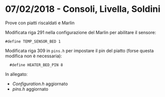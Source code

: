 # 07/02/2018 - Consoli, Livella, Soldini
Prove con piatti riscaldati e Marlin

Modificata riga 291 nella configurazione del Marlin per abilitare il sensore:
```
#define TEMP_SENSOR_BED 1
```

Modificata riga 309 in `pins.h` per impostare il pin del piatto (forse questa modifica non è necessaria):
```
  #define HEATER_BED_PIN 8
```

In allegato:
* *Configuration.h* aggiornato
* *pins.h* aggiornato
